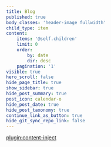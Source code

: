 ```yaml
---
title: Blog
published: true
body_classes: 'header-image fullwidth'
child_type: item
content:
    items: '@self.children'
    limit: 0
    order:
        by: date
        dir: desc
    pagination: '1'
visible: true
hero_scroll: false
hide_page_title: true
show_sidebar: true
hide_post_summary: true
post_icon: calendar-o
hide_post_date: true
hide_post_taxonomy: true
continue_link_as_button: true
hide_git_sync_repo_link: false
---
```


[plugin:content-inject](/edci335/home/_important-reminders)
